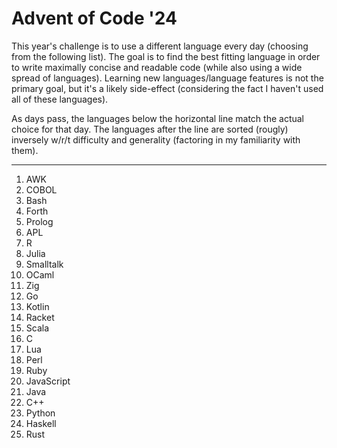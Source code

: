 # Advent of Code '24

This year's challenge is to use a different language every day (choosing from the following list).
The goal is to find the best fitting language in order to write maximally concise and readable code (while also using a wide spread of languages).
Learning new languages/language features is not the primary goal, but it's a likely side-effect (considering the fact I haven't used all of these languages).

As days pass, the languages below the horizontal line match the actual choice for that day.
The languages after the line are sorted (rougly) inversely w/r/t difficulty and generality (factoring in my familiarity with them).

---

1. AWK
1. COBOL
1. Bash
1. Forth
1. Prolog
1. APL
1. R
1. Julia
1. Smalltalk
1. OCaml
1. Zig
1. Go
1. Kotlin
1. Racket
1. Scala
1. C
1. Lua
1. Perl
1. Ruby
1. JavaScript
1. Java
1. C++
1. Python
1. Haskell
1. Rust
